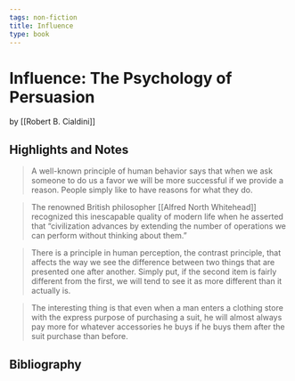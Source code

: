 ```yaml
---
tags: non-fiction
title: Influence
type: book
---
```


# Influence: The Psychology of Persuasion
by [[Robert B. Cialdini]]

## Highlights and Notes
> A well-known principle of human behavior says that when we ask someone to do us a favor we will be more successful if we provide a reason. People simply like to have reasons for what they do.

> The renowned British philosopher [[Alfred North Whitehead]] recognized this inescapable quality of modern life when he asserted that “civilization advances by extending the number of operations we can perform without thinking about them.”

> There is a principle in human perception, the contrast principle, that affects the way we see the difference between two things that are presented one after another. Simply put, if the second item is fairly different from the first, we will tend to see it as more different than it actually is.

> The interesting thing is that even when a man enters a clothing store with the express purpose of purchasing a suit, he will almost always pay more for whatever accessories he buys if he buys them after the suit purchase than before.

## Bibliography